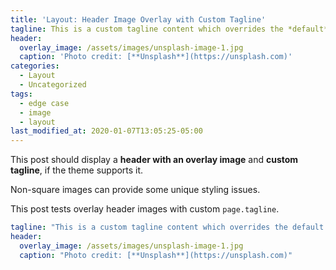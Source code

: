 ```yaml
---
title: 'Layout: Header Image Overlay with Custom Tagline'
tagline: This is a custom tagline content which overrides the *default* page excerpt.
header:
  overlay_image: /assets/images/unsplash-image-1.jpg
  caption: 'Photo credit: [**Unsplash**](https://unsplash.com)'
categories:
  - Layout
  - Uncategorized
tags:
  - edge case
  - image
  - layout
last_modified_at: 2020-01-07T13:05:25-05:00
---
```


This post should display a **header with an overlay image** and **custom tagline**, if the theme supports it.

Non-square images can provide some unique styling issues.

This post tests overlay header images with custom `page.tagline`.

```yaml
tagline: "This is a custom tagline content which overrides the default page excerpt."
header:
  overlay_image: /assets/images/unsplash-image-1.jpg
  caption: "Photo credit: [**Unsplash**](https://unsplash.com)"
```
